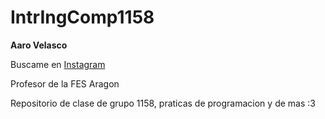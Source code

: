 # IntrIngComp1158
**Aaro Velasco**


Buscame en [Instagram](https://www.instagram.com/huronmarron/)


Profesor de la FES Aragon


Repositorio de clase de grupo 1158, praticas de programacion y de mas :3
